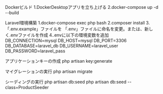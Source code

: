 Dockerビルド
1.DockerDesktopアプリを立ち上げる
2.docker-compose up -d --build


Laravel環境構築
1.docker-compose exec php bash
2.composer install
3.「.env.example」ファイルを 「.env」ファイルに命名を変更。または、新しく.envファイルを作成
4..envに以下の環境変数を追加
DB_CONNECTION=mysql
DB_HOST=mysql
DB_PORT=3306
DB_DATABASE=laravel_db
DB_USERNAME=laravel_user
DB_PASSWORD=laravel_pass


アプリケーションキーの作成
php artisan key:generate

マイグレーションの実行
php artisan migrate

シーディングの実行
php artisan db:seed
php artisan db:seed --class=ProductSeeder
